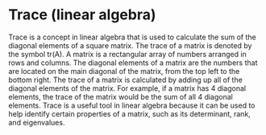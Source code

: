 # Trace (linear algebra)

Trace is a concept in linear algebra that is used to calculate the sum of the diagonal elements of a square matrix. The trace of a matrix is denoted by the symbol tr(A). A matrix is a rectangular array of numbers arranged in rows and columns. The diagonal elements of a matrix are the numbers that are located on the main diagonal of the matrix, from the top left to the bottom right. The trace of a matrix is calculated by adding up all of the diagonal elements of the matrix. For example, if a matrix has 4 diagonal elements, the trace of the matrix would be the sum of all 4 diagonal elements. Trace is a useful tool in linear algebra because it can be used to help identify certain properties of a matrix, such as its determinant, rank, and eigenvalues.
